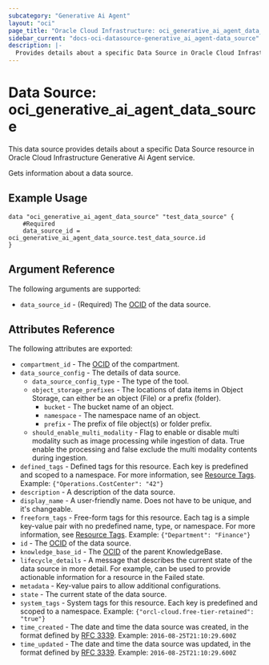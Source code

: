```yaml
---
subcategory: "Generative Ai Agent"
layout: "oci"
page_title: "Oracle Cloud Infrastructure: oci_generative_ai_agent_data_source"
sidebar_current: "docs-oci-datasource-generative_ai_agent-data_source"
description: |-
  Provides details about a specific Data Source in Oracle Cloud Infrastructure Generative Ai Agent service
---
```


# Data Source: oci_generative_ai_agent_data_source
This data source provides details about a specific Data Source resource in Oracle Cloud Infrastructure Generative Ai Agent service.

Gets information about a data source.


## Example Usage

```hcl
data "oci_generative_ai_agent_data_source" "test_data_source" {
	#Required
	data_source_id = oci_generative_ai_agent_data_source.test_data_source.id
}
```

## Argument Reference

The following arguments are supported:

* `data_source_id` - (Required) The [OCID](https://docs.cloud.oracle.com/iaas/Content/General/Concepts/identifiers.htm) of the data source.


## Attributes Reference

The following attributes are exported:

* `compartment_id` - The [OCID](https://docs.cloud.oracle.com/iaas/Content/General/Concepts/identifiers.htm) of the compartment.
* `data_source_config` - The details of data source. 
	* `data_source_config_type` - The type of the tool. 
	* `object_storage_prefixes` - The locations of data items in Object Storage, can either be an object (File) or a prefix (folder).
		* `bucket` - The bucket name of an object.
		* `namespace` - The namespace name of an object.
		* `prefix` - The prefix of file object(s) or folder prefix.
	* `should_enable_multi_modality` - Flag to enable or disable multi modality such as image processing while ingestion of data. True enable the processing and false exclude the multi modality contents during ingestion.
* `defined_tags` - Defined tags for this resource. Each key is predefined and scoped to a namespace. For more information, see [Resource Tags](https://docs.cloud.oracle.com/iaas/Content/General/Concepts/resourcetags.htm).  Example: `{"Operations.CostCenter": "42"}` 
* `description` - A description of the data source.
* `display_name` - A user-friendly name. Does not have to be unique, and it's changeable.
* `freeform_tags` - Free-form tags for this resource. Each tag is a simple key-value pair with no predefined name, type, or namespace. For more information, see [Resource Tags](https://docs.cloud.oracle.com/iaas/Content/General/Concepts/resourcetags.htm).  Example: `{"Department": "Finance"}` 
* `id` - The [OCID](https://docs.cloud.oracle.com/iaas/Content/General/Concepts/identifiers.htm) of the data source.
* `knowledge_base_id` - The [OCID](https://docs.cloud.oracle.com/iaas/Content/General/Concepts/identifiers.htm) of the parent KnowledgeBase.
* `lifecycle_details` - A message that describes the current state of the data source in more detail. For example, can be used to provide actionable information for a resource in the Failed state. 
* `metadata` - Key-value pairs to allow additional configurations.
* `state` - The current state of the data source.
* `system_tags` - System tags for this resource. Each key is predefined and scoped to a namespace.  Example: `{"orcl-cloud.free-tier-retained": "true"}` 
* `time_created` - The date and time the data source was created, in the format defined by [RFC 3339](https://tools.ietf.org/html/rfc3339).  Example: `2016-08-25T21:10:29.600Z` 
* `time_updated` - The date and time the data source was updated, in the format defined by [RFC 3339](https://tools.ietf.org/html/rfc3339).  Example: `2016-08-25T21:10:29.600Z` 

